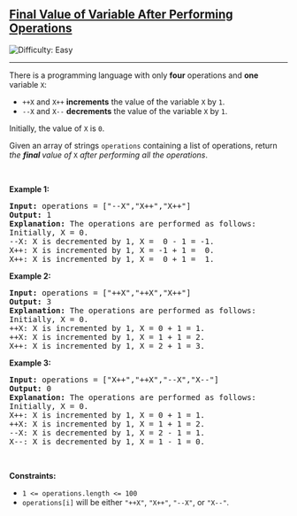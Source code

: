 <h2><a href="https://leetcode.com/problems/final-value-of-variable-after-performing-operations">Final Value of Variable After Performing Operations</a></h2> <img src='https://img.shields.io/badge/Difficulty-Easy-brightgreen' alt='Difficulty: Easy' /><hr><p>There is a programming language with only <strong>four</strong> operations and <strong>one</strong> variable <code>X</code>:</p>

<ul>
	<li><code>++X</code> and <code>X++</code> <strong>increments</strong> the value of the variable <code>X</code> by <code>1</code>.</li>
	<li><code>--X</code> and <code>X--</code> <strong>decrements</strong> the value of the variable <code>X</code> by <code>1</code>.</li>
</ul>

<p>Initially, the value of <code>X</code> is <code>0</code>.</p>

<p>Given an array of strings <code>operations</code> containing a list of operations, return <em>the <strong>final </strong>value of </em><code>X</code> <em>after performing all the operations</em>.</p>

<p>&nbsp;</p>
<p><strong class="example">Example 1:</strong></p>

<pre>
<strong>Input:</strong> operations = [&quot;--X&quot;,&quot;X++&quot;,&quot;X++&quot;]
<strong>Output:</strong> 1
<strong>Explanation:</strong>&nbsp;The operations are performed as follows:
Initially, X = 0.
--X: X is decremented by 1, X =  0 - 1 = -1.
X++: X is incremented by 1, X = -1 + 1 =  0.
X++: X is incremented by 1, X =  0 + 1 =  1.
</pre>

<p><strong class="example">Example 2:</strong></p>

<pre>
<strong>Input:</strong> operations = [&quot;++X&quot;,&quot;++X&quot;,&quot;X++&quot;]
<strong>Output:</strong> 3
<strong>Explanation: </strong>The operations are performed as follows:
Initially, X = 0.
++X: X is incremented by 1, X = 0 + 1 = 1.
++X: X is incremented by 1, X = 1 + 1 = 2.
X++: X is incremented by 1, X = 2 + 1 = 3.
</pre>

<p><strong class="example">Example 3:</strong></p>

<pre>
<strong>Input:</strong> operations = [&quot;X++&quot;,&quot;++X&quot;,&quot;--X&quot;,&quot;X--&quot;]
<strong>Output:</strong> 0
<strong>Explanation:</strong>&nbsp;The operations are performed as follows:
Initially, X = 0.
X++: X is incremented by 1, X = 0 + 1 = 1.
++X: X is incremented by 1, X = 1 + 1 = 2.
--X: X is decremented by 1, X = 2 - 1 = 1.
X--: X is decremented by 1, X = 1 - 1 = 0.
</pre>

<p>&nbsp;</p>
<p><strong>Constraints:</strong></p>

<ul>
	<li><code>1 &lt;= operations.length &lt;= 100</code></li>
	<li><code>operations[i]</code> will be either <code>&quot;++X&quot;</code>, <code>&quot;X++&quot;</code>, <code>&quot;--X&quot;</code>, or <code>&quot;X--&quot;</code>.</li>
</ul>
